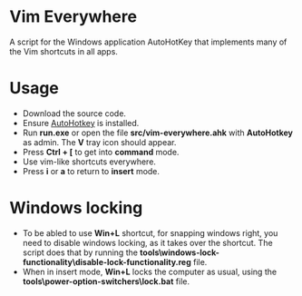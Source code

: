 # Vim Everywhere
A script for the Windows application AutoHotKey that implements many of the Vim shortcuts in all apps.

# Usage
- Download the source code.
- Ensure [AutoHotkey](https://www.autohotkey.com) is installed.
- Run **run.exe** or open the file **src/vim-everywhere.ahk** with **AutoHotkey** as admin. The **V** tray icon should appear. 
- Press **Ctrl + [** to get into **command** mode. 
- Use vim-like shortcuts everywhere. 
- Press **i** or **a** to return to **insert** mode. 

# Windows locking
- To be abled to use **Win+L** shortcut, for snapping windows right, you need to disable windows locking, as it takes over the shortcut. The script does that by running the **tools\windows-lock-functionality\disable-lock-functionality.reg** file.
- When in insert mode, **Win+L** locks the computer as usual, using the **tools\power-option-switchers\lock.bat** file.
